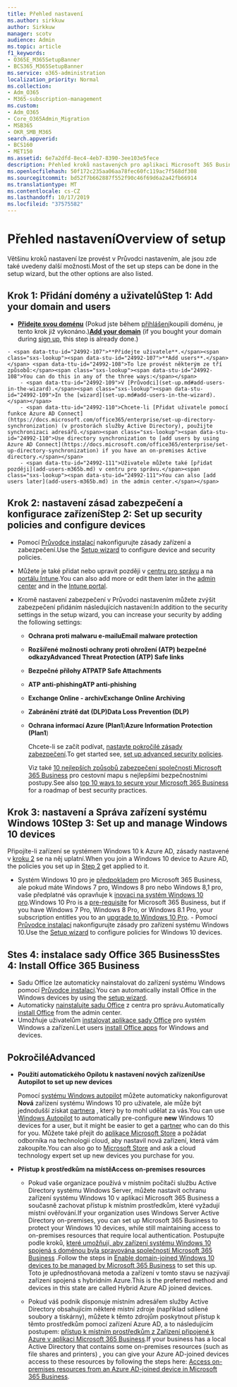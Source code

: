 ```yaml
---
title: Přehled nastavení
ms.author: sirkkuw
author: Sirkkuw
manager: scotv
audience: Admin
ms.topic: article
f1_keywords:
- O365E_M365SetupBanner
- BCS365_M365SetupBanner
ms.service: o365-administration
localization_priority: Normal
ms.collection:
- Adm_O365
- M365-subscription-management
ms.custom:
- Adm_O365
- Core_O365Admin_Migration
- MSB365
- OKR_SMB_M365
search.appverid:
- BCS160
- MET150
ms.assetid: 6e7a2dfd-8ec4-4eb7-8390-3ee103e5fece
description: Přehled kroků nastavených pro aplikaci Microsoft 365 Business.
ms.openlocfilehash: 50f172c235aa06aa78fec60fc119ac7f568df308
ms.sourcegitcommit: bd52f7b662887f552f90c46f69d6a2a42fb66914
ms.translationtype: MT
ms.contentlocale: cs-CZ
ms.lasthandoff: 10/17/2019
ms.locfileid: "37575582"
---
```

# <a name="overview-of-setup"></a><span data-ttu-id="24992-103">Přehled nastavení</span><span class="sxs-lookup"><span data-stu-id="24992-103">Overview of setup</span></span>

<span data-ttu-id="24992-104">Většinu kroků nastavení lze provést v Průvodci nastavením, ale jsou zde také uvedeny další možnosti.</span><span class="sxs-lookup"><span data-stu-id="24992-104">Most of the set up steps can be done in the setup wizard, but the other options are also listed.</span></span>


## <a name="step-1-add-your-domain-and-users"></a><span data-ttu-id="24992-105">Krok 1: Přidání domény a uživatelů</span><span class="sxs-lookup"><span data-stu-id="24992-105">Step 1: Add your domain and users</span></span>

   - <span data-ttu-id="24992-106">**[Přidejte svou doménu](set-up.md#add-your-domain-to-personalize-sign-in)** (Pokud jste během [přihlášení](sign-up.md)koupili doménu, je tento krok již vykonáno.)</span><span class="sxs-lookup"><span data-stu-id="24992-106">**[Add your domain](set-up.md#add-your-domain-to-personalize-sign-in)** (if you bought your domain during [sign up](sign-up.md), this step is already done.)</span></span>

    - <span data-ttu-id="24992-107">**Přidejte uživatele**.</span><span class="sxs-lookup"><span data-stu-id="24992-107">**Add users**.</span></span> <span data-ttu-id="24992-108">To lze provést některým ze tří způsobů:</span><span class="sxs-lookup"><span data-stu-id="24992-108">You can do this in any of the three ways:</span></span>
        - <span data-ttu-id="24992-109">V [Průvodci](set-up.md#add-users-in-the-wizard).</span><span class="sxs-lookup"><span data-stu-id="24992-109">In the [wizard](set-up.md#add-users-in-the-wizard).</span></span>
        - <span data-ttu-id="24992-110">Chcete-li [Přidat uživatele pomocí funkce Azure AD Connect](https://docs.microsoft.com/office365/enterprise/set-up-directory-synchronization) (v prostorách služby Active Directory), použijte synchronizaci adresářů.</span><span class="sxs-lookup"><span data-stu-id="24992-110">Use directory synchronization to [add users by using Azure AD Connect](https://docs.microsoft.com/office365/enterprise/set-up-directory-synchronization) if you have an on-premises Active directory.</span></span>
        - <span data-ttu-id="24992-111">Uživatele můžete také [přidat později](add-users-m365b.md) v centru pro správu.</span><span class="sxs-lookup"><span data-stu-id="24992-111">You can also [add users later](add-users-m365b.md) in the admin center.</span></span>
## <a name="step-2-set-up-security-policies-and-configure-devices"></a><span data-ttu-id="24992-112">Krok 2: nastavení zásad zabezpečení a konfigurace zařízení</span><span class="sxs-lookup"><span data-stu-id="24992-112">Step 2: Set up security policies and configure devices</span></span> 

  - <span data-ttu-id="24992-113">Pomocí [Průvodce instalací](set-up.md#protect-data-and-devices) nakonfigurujte zásady zařízení a zabezpečení.</span><span class="sxs-lookup"><span data-stu-id="24992-113">Use the [Setup wizard](set-up.md#protect-data-and-devices) to configure device and security policies.</span></span> 
  - <span data-ttu-id="24992-114">Můžete je také přidat nebo upravit později v [centru pro správu](view-policies-and-devices.md) a na [portálu Intune](https://docs.microsoft.com/intune/tutorial-walkthrough-intune-portal).</span><span class="sxs-lookup"><span data-stu-id="24992-114">You can also add more or edit them later in the [admin center](view-policies-and-devices.md) and in the [Intune portal](https://docs.microsoft.com/intune/tutorial-walkthrough-intune-portal).</span></span>
  - <span data-ttu-id="24992-115">Kromě nastavení zabezpečení v Průvodci nastavením můžete zvýšit zabezpečení přidáním následujících nastavení:</span><span class="sxs-lookup"><span data-stu-id="24992-115">In addition to the security settings in the setup wizard, you can increase your security by adding the following settings:</span></span>

      - <span data-ttu-id="24992-116">**Ochrana proti malwaru e-mailu**</span><span class="sxs-lookup"><span data-stu-id="24992-116">**Email malware protection**</span></span>
      - <span data-ttu-id="24992-117">**Rozšířené možnosti ochrany proti ohrožení (ATP) bezpečné odkazy**</span><span class="sxs-lookup"><span data-stu-id="24992-117">**Advanced Threat Protection (ATP) Safe links**</span></span>
      - <span data-ttu-id="24992-118">**Bezpečné přílohy ATP**</span><span class="sxs-lookup"><span data-stu-id="24992-118">**ATP Safe Attachments**</span></span>
      - <span data-ttu-id="24992-119">**ATP anti-phishing**</span><span class="sxs-lookup"><span data-stu-id="24992-119">**ATP anti-phishing**</span></span>
      - <span data-ttu-id="24992-120">**Exchange Online - archiv**</span><span class="sxs-lookup"><span data-stu-id="24992-120">**Exchange Online Archiving**</span></span>
      - <span data-ttu-id="24992-121">**Zabránění ztrátě dat (DLP)**</span><span class="sxs-lookup"><span data-stu-id="24992-121">**Data Loss Prevention (DLP)**</span></span>
      - <span data-ttu-id="24992-122">**Ochrana informací Azure (Plan1**)</span><span class="sxs-lookup"><span data-stu-id="24992-122">**Azure Information Protection (Plan1**)</span></span>

          <span data-ttu-id="24992-123">Chcete-li se začít podívat, [nastavte pokročilé zásady zabezpečení](set-up-advanced-security.md).</span><span class="sxs-lookup"><span data-stu-id="24992-123">To get started see, [set up advanced security policies](set-up-advanced-security.md).</span></span>

        <span data-ttu-id="24992-124">Viz také [10 nejlepších způsobů zabezpečení společnosti Microsoft 365 Business](https://docs.microsoft.com/office365/admin/security-and-compliance/secure-your-business-data) pro cestovní mapu s nejlepšími bezpečnostními postupy.</span><span class="sxs-lookup"><span data-stu-id="24992-124">See also [top 10 ways to secure your Microsoft 365 Business](https://docs.microsoft.com/office365/admin/security-and-compliance/secure-your-business-data) for a roadmap of best security practices.</span></span>

## <a name="step-3-set-up-and-manage-windows-10-devices"></a><span data-ttu-id="24992-125">Krok 3: nastavení a Správa zařízení systému Windows 10</span><span class="sxs-lookup"><span data-stu-id="24992-125">Step 3: Set up and manage Windows 10 devices</span></span>

   <span data-ttu-id="24992-126">Připojíte-li zařízení se systémem Windows 10 k Azure AD, zásady nastavené v [kroku 2](#step-2-set-up-security-policies-and-configure-devices) se na něj uplatní.</span><span class="sxs-lookup"><span data-stu-id="24992-126">When you join a Windows 10 device to Azure AD, the policies you set up in [Step 2](#step-2-set-up-security-policies-and-configure-devices) get applied to it.</span></span>

   - <span data-ttu-id="24992-127">Systém Windows 10 pro je [předpokladem](pre-requisites-for-data-protection.md) pro Microsoft 365 Business, ale pokud máte Windows 7 pro, Windows 8 pro nebo Windows 8,1 pro, vaše předplatné vás opravňuje k [inovaci na systém Windows 10 pro](https://docs.microsoft.com/microsoft-365/business/upgrade-to-windows-pro-creators-update).</span><span class="sxs-lookup"><span data-stu-id="24992-127">Windows 10 Pro is a [pre-requisite](pre-requisites-for-data-protection.md) for Microsoft 365 Business, but if you have Windows 7 Pro, Windows 8 Pro, or Windows 8.1 Pro, your subscription entitles you to an [upgrade to  Windows 10 Pro](https://docs.microsoft.com/microsoft-365/business/upgrade-to-windows-pro-creators-update).</span></span>
    - <span data-ttu-id="24992-128">Pomocí [Průvodce instalací](set-up.md#protect-data-and-devices) nakonfigurujte zásady pro zařízení systému Windows 10.</span><span class="sxs-lookup"><span data-stu-id="24992-128">Use the [Setup wizard](set-up.md#protect-data-and-devices) to configure policies for Windows 10 devices.</span></span>

## <a name="stes-4-install-office-365-business"></a><span data-ttu-id="24992-129">Stes 4: instalace sady Office 365 Business</span><span class="sxs-lookup"><span data-stu-id="24992-129">Stes 4: Install Office 365 Business</span></span>
- <span data-ttu-id="24992-130">Sadu Office lze automaticky nainstalovat do zařízení systému Windows pomocí [Průvodce instalací](set-up.md#deploy-office-365-client-apps).</span><span class="sxs-lookup"><span data-stu-id="24992-130">You can automatically install Office in the Windows devices by using the [setup wizard](set-up.md#deploy-office-365-client-apps).</span></span>
- <span data-ttu-id="24992-131">Automaticky [nainstalujte sadu Office](auto-install-or-uninstall-office.md) z centra pro správu.</span><span class="sxs-lookup"><span data-stu-id="24992-131">Automatically [install Office](auto-install-or-uninstall-office.md) from the admin center.</span></span>
- <span data-ttu-id="24992-132">Umožňuje uživatelům [instalovat aplikace sady Office](https://docs.microsoft.com/office365/admin/setup/install-applications) pro systém Windows a zařízení.</span><span class="sxs-lookup"><span data-stu-id="24992-132">Let users [install Office apps](https://docs.microsoft.com/office365/admin/setup/install-applications) for Windows and devices.</span></span>
     
## <a name="advanced"></a><span data-ttu-id="24992-133">Pokročilé</span><span class="sxs-lookup"><span data-stu-id="24992-133">Advanced</span></span>
- <span data-ttu-id="24992-134">**Použití automatického Opilotu k nastavení nových zařízení**</span><span class="sxs-lookup"><span data-stu-id="24992-134">**Use Autopilot to set up new devices**</span></span>
            
     <span data-ttu-id="24992-135">Pomocí [systému Windows autopilot](add-autopilot-devices-and-profile.md) můžete automaticky nakonfigurovat **Nová** zařízení systému Windows 10 pro uživatele, ale může být jednodušší získat [partnera](https://www.microsoft.com/solution-providers/search) , který by to mohl udělat za vás.</span><span class="sxs-lookup"><span data-stu-id="24992-135">You can use [Windows Autopilot](add-autopilot-devices-and-profile.md) to automatically pre-configure **new** Windows 10 devices for a user, but it might be easier to get a [partner](https://www.microsoft.com/solution-providers/search) who can do this for you.</span></span> <span data-ttu-id="24992-136">Můžete také přejít do [aplikace Microsoft Store](https://go.microsoft.com/fwlink/?linkid=874598) a požádat odborníka na technologii cloud, aby nastavil nová zařízení, která vám zakoupíte.</span><span class="sxs-lookup"><span data-stu-id="24992-136">You can also go to [Microsoft Store](https://go.microsoft.com/fwlink/?linkid=874598) and ask a cloud technology expert set up new devices you purchase for you.</span></span>

- <span data-ttu-id="24992-137">**Přístup k prostředkům na místě**</span><span class="sxs-lookup"><span data-stu-id="24992-137">**Access on-premises resources**</span></span>

     - <span data-ttu-id="24992-138">Pokud vaše organizace používá v místním počítači službu Active Directory systému Windows Server, můžete nastavit ochranu zařízení systému Windows 10 v aplikaci Microsoft 365 Business a současně zachovat přístup k místním prostředkům, které vyžadují místní ověřování.</span><span class="sxs-lookup"><span data-stu-id="24992-138">If your organization uses Windows Server Active Directory on-premises, you can set up Microsoft 365 Business to protect your Windows 10 devices, while still maintaining access to on-premises resources that require local authentication.</span></span> <span data-ttu-id="24992-139">Postupujte podle kroků, [které umožňují, aby zařízení systému Windows 10 spojená s doménou byla spravována společností Microsoft 365 Business](manage-windows-devices.md) .</span><span class="sxs-lookup"><span data-stu-id="24992-139">Follow the steps in [Enable domain-joined Windows 10 devices to be managed by Microsoft 365 Business](manage-windows-devices.md) to set this up.</span></span> <span data-ttu-id="24992-140">Toto je upřednostňovaná metoda a zařízení v tomto stavu se nazývají zařízení spojená s hybridním Azure.</span><span class="sxs-lookup"><span data-stu-id="24992-140">This is the preferred method and devices in this state are called Hybrid Azure AD joined devices.</span></span>

    - <span data-ttu-id="24992-141">Pokud váš podnik disponuje místním adresářem služby Active Directory obsahujícím některé místní zdroje (například sdílené soubory a tiskárny), můžete k těmto zdrojům poskytnout přístup k těmto prostředkům pomocí zařízení Azure AD, a to následujícím postupem: [přístup k místním prostředkům z Zařízení připojené k Azure v aplikaci Microsoft 365 Business](access-resources.md).</span><span class="sxs-lookup"><span data-stu-id="24992-141">If your business has a local Active Directory that contains some on-premises resources (such as file shares and printers) , you can give your Azure AD-joined devices access to these resources by following the steps here: [Access on-premises resources from an Azure AD-joined device in Microsoft 365 Business](access-resources.md).</span></span>

  